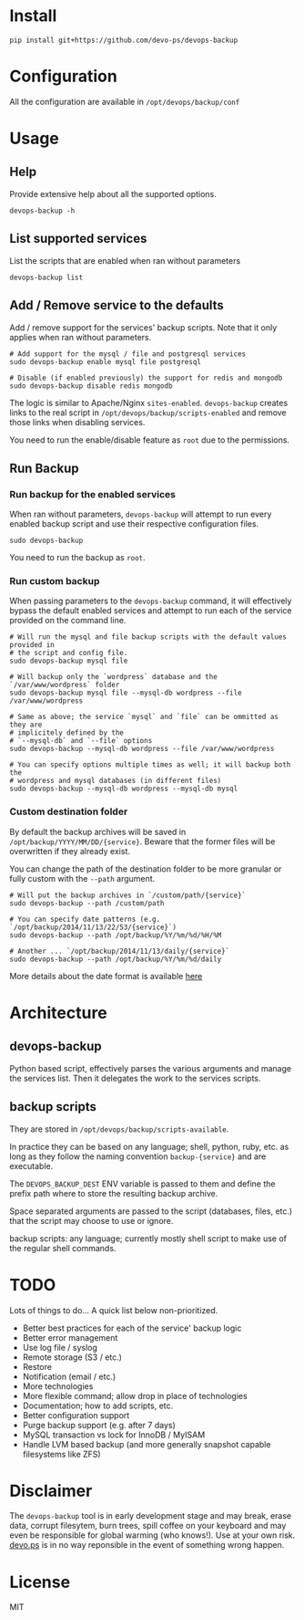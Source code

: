 # Install

```
pip install git+https://github.com/devo-ps/devops-backup
```

# Configuration

All the configuration are available in `/opt/devops/backup/conf`

# Usage

## Help

Provide extensive help about all the supported options.

```
devops-backup -h
```

## List supported services

List the scripts that are enabled when ran without parameters

```
devops-backup list 
```

## Add / Remove service to the defaults

Add / remove support for the services' backup scripts. Note that it only applies when ran without parameters.

```
# Add support for the mysql / file and postgresql services
sudo devops-backup enable mysql file postgresql

# Disable (if enabled previously) the support for redis and mongodb
sudo devops-backup disable redis mongodb
```

The logic is similar to Apache/Nginx `sites-enabled`. `devops-backup` creates links to the real script in `/opt/devops/backup/scripts-enabled` and remove those links when disabling services.

You need to run the enable/disable feature as `root` due to the permissions.

## Run Backup

### Run backup for the enabled services

When ran without parameters, `devops-backup` will attempt to run every enabled backup script and use their respective configuration files.

```
sudo devops-backup
```

You need to run the backup as `root`.

### Run custom backup

When passing parameters to the `devops-backup` command, it will effectively bypass the default enabled services and attempt to run each of the service provided on the command line.

```
# Will run the mysql and file backup scripts with the default values provided in
# the script and config file.
sudo devops-backup mysql file

# Will backup only the `wordpress` database and the `/var/www/wordpress` folder
sudo devops-backup mysql file --mysql-db wordpress --file /var/www/wordpress

# Same as above; the service `mysql` and `file` can be ommitted as they are 
# implicitely defined by the 
# `--mysql-db` and `--file` options
sudo devops-backup --mysql-db wordpress --file /var/www/wordpress

# You can specify options multiple times as well; it will backup both the 
# wordpress and mysql databases (in different files)
sudo devops-backup --mysql-db wordpress --mysql-db mysql
```

### Custom destination folder

By default the backup archives will be saved in `/opt/backup/YYYY/MM/DD/{service}`. Beware that the former files will be overwritten if they already exist.

You can change the path of the destination folder to be more granular or fully custom with the `--path` argument.

```
# Will put the backup archives in `/custom/path/{service}`
sudo devops-backup --path /custom/path

# You can specify date patterns (e.g. `/opt/backup/2014/11/13/22/53/{service}`)
sudo devops-backup --path /opt/backup/%Y/%m/%d/%H/%M

# Another ... `/opt/backup/2014/11/13/daily/{service}`
sudo devops-backup --path /opt/backup/%Y/%m/%d/daily
```

More details about the date format is available [here](https://docs.python.org/2/library/datetime.html#strftime-and-strptime-behavior)

# Architecture

## devops-backup

Python based script, effectively parses the various arguments and manage the services list. Then it delegates the work to the services scripts.

## backup scripts

They are stored in `/opt/devops/backup/scripts-available`.

In practice they can be based on any language; shell, python, ruby, etc. as long as they follow the naming convention `backup-{service}` and are executable.

The `DEVOPS_BACKUP_DEST` ENV variable is passed to them and define the prefix path where to store the resulting backup archive.

Space separated arguments are passed to the script (databases, files, etc.) that the script may choose to use or ignore.

backup scripts: any language; currently mostly shell script to make use of the regular shell commands.

# TODO

Lots of things to do... A quick list below non-prioritized.

- Better best practices for each of the service' backup logic
- Better error management
- Use log file / syslog
- Remote storage (S3 / etc.)
- Restore
- Notification (email / etc.)
- More technologies
- More flexible command; allow drop in place of technologies
- Documentation; how to add scripts, etc.
- Better configuration support
- Purge backup support (e.g. after 7 days)
- MySQL transaction vs lock for InnoDB / MyISAM
- Handle LVM based backup (and more generally snapshot capable filesystems like ZFS)

# Disclaimer

The `devops-backup` tool is in early development stage and may break, erase data, corrupt filesytem, burn trees, spill coffee on your keyboard and may even be responsible for global warming (who knows!). Use at your own risk. [devo.ps](http://devo.ps) is in no way reponsible in the event of something wrong happen.

# License

MIT
